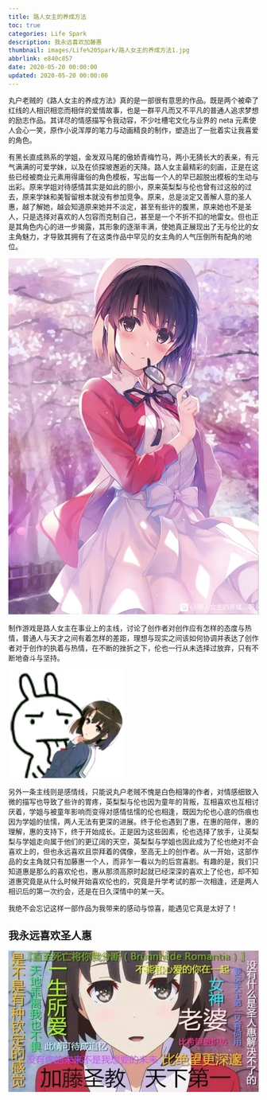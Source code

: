 ```yaml
---
title: 路人女主的养成方法
toc: true
categories: Life Spark
description: 我永远喜欢加藤惠
thumbnail: images/Life%20Spark/路人女主的养成方法1.jpg
abbrlink: e840c857
date: 2020-05-20 00:00:00
updated: 2020-05-20 00:00:00
---
```


丸户老贼的《路人女主的养成方法》真的是一部很有意思的作品。既是两个被牵了红线的人相识相恋而相伴的爱情故事，也是一群平凡而又不平凡的普通人追求梦想的励志作品。其详尽的情感描写令我动容，不少吐槽宅文化与业界的 neta 元素使人会心一笑，原作小说浑厚的笔力与动画精良的制作，塑造出了一批着实让我喜爱的角色。
<!--more-->
有黑长直成熟系的学姐，金发双马尾的傲娇青梅竹马，两小无猜长大的表亲，有元气满满的可爱学妹，以及在侦探坡邂逅的天降。路人女主最精彩的刻画，正是在这些已经被商业元素用得庸俗的角色模板，写出每一个人的早已超脱出模板的生动与出彩。原来学姐对待感情其实是如此的胆小，原来英梨梨与伦也曾有过这般的过去，原来学妹和美智留根本就没有参加竞争。原来，总是淡定又善解人意的圣人惠，越了解她，越会知道原来她并不淡定，甚至有些许的腹黑，原来她也不是圣人，只是选择对喜欢的人包容而克制自己，甚至是一个不折不扣的地雷女。但也正是其角色内心的进一步揭露，其形象的逐渐丰满，使她真正展现出了无与伦比的女主角魅力，才导致其拥有了在这类作品中罕见的女主角的人气压倒所有配角的地位。

![prevew](images/Life%20Spark/路人女主的养成方法3.jpg)

制作游戏是路人女主在事业上的主线，讨论了创作者对创作应有怎样的态度与热情，普通人与天才之间有着怎样的差距，理想与现实之间该如何协调并表达了创作者对于创作的执着与热情，在不断的挫折之下，伦也一行从未选择过放弃，只有不断地奋斗与坚持。

![prevew](images/Life%20Spark/路人女主的养成方法4.png)

另外一条主线则是感情线，只能说丸户老贼不愧是白色相簿的作者，对情感细致入微的描写也导致了些许的胃疼，英梨梨与伦也因为童年的背叛，互相喜欢也互相讨厌着，学姐与被童年影响而变得对感情怯懦的伦也相逢，既因为伦也心底的伤痕也因为学姐的怯懦，两人无法有更深的进展。终于伦也遇到了惠，在惠的陪伴，惠的理解，惠的支持下，终于开始成长。正是因为这些因素，伦也选择了放手，让英梨梨与学姐走向属于他们的更辽阔的天空，英梨梨与学姐也因此成为了伦也绝对不会喜欢上的，但也永远喜欢且崇拜着的偶像，至高无上的创作者。从一开始，这部作品的女主角就只有加藤惠一个人，而非乍一看以为的后宫喜剧。有趣的是，我们只知道惠是那么的喜欢伦也，惠从那须高原时起就已经深深的喜欢上了伦也，却不知道惠究竟是从什么时候开始喜欢伦也的，究竟是升学考试的那一次相逢，还是两人相识后的第一次约会，还是在日久深情中的某一天。

我绝不会忘记这样一部作品为我带来的感动与惊喜，能遇见它真是太好了！

## 我永远喜欢圣人惠

![prevew](images/Life%20Spark/路人女主的养成方法2.png)

